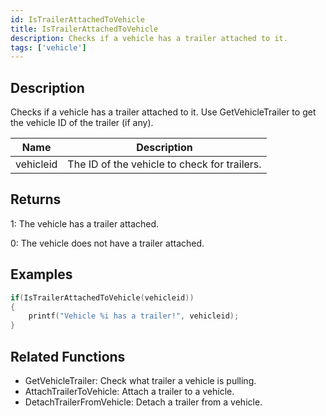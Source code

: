 ```yaml
---
id: IsTrailerAttachedToVehicle
title: IsTrailerAttachedToVehicle
description: Checks if a vehicle has a trailer attached to it.
tags: ['vehicle']
---
```


<TagLinks />

## Description

Checks if a vehicle has a trailer attached to it. Use GetVehicleTrailer to get the vehicle ID of the trailer (if any).


| Name | Description |
|------|-------------|
|vehicleid | The ID of the vehicle to check for trailers.|


## Returns

 1: The vehicle has a trailer attached.

 0: The vehicle does not have a trailer attached.


## Examples


```c
if(IsTrailerAttachedToVehicle(vehicleid))
{
    printf("Vehicle %i has a trailer!", vehicleid);
}
```


## Related Functions


-  GetVehicleTrailer: Check what trailer a vehicle is pulling.
-  AttachTrailerToVehicle: Attach a trailer to a vehicle.
-  DetachTrailerFromVehicle: Detach a trailer from a vehicle.